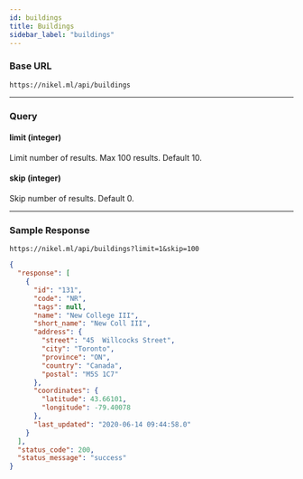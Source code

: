```yaml
---
id: buildings
title: Buildings
sidebar_label: "buildings"
---
```


### Base URL

`https://nikel.ml/api/buildings`

---

### Query

#### limit (integer)

Limit number of results. Max 100 results. Default 10.

#### skip (integer)

Skip number of results. Default 0.

---

### Sample Response

`https://nikel.ml/api/buildings?limit=1&skip=100`

```json
{
  "response": [
    {
      "id": "131",
      "code": "NR",
      "tags": null,
      "name": "New College III",
      "short_name": "New Coll III",
      "address": {
        "street": "45  Willcocks Street",
        "city": "Toronto",
        "province": "ON",
        "country": "Canada",
        "postal": "M5S 1C7"
      },
      "coordinates": {
        "latitude": 43.66101,
        "longitude": -79.40078
      },
      "last_updated": "2020-06-14 09:44:58.0"
    }
  ],
  "status_code": 200,
  "status_message": "success"
}
```